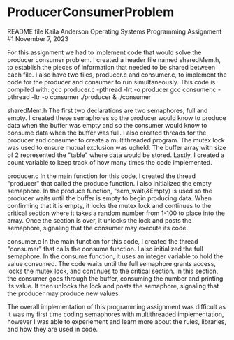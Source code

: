 # ProducerConsumerProblem
README file
Kaila Anderson
Operating Systems Programming Assignment #1
November 7, 2023

For this assignment we had to implement code that would solve the producer consumer problem. I created a header file named sharedMem.h, to establish the pieces of information that needed to be shared between each file. I also have two files, producer.c and consumer.c, to implement the code for the producer and consumer to run simultaneously. 
This code is compiled with: 
gcc producer.c -pthread -lrt -o producer
gcc consumer.c -pthread -ltr -o consumer
./producer & ./consumer

sharedMem.h
The first two declarations are two semaphores, full and empty. I created these semaphores so the producer would know to produce data when the buffer was empty and so the consumer would know to consume data when the buffer was full. I also created threads for the producer and consumer to create a multithreaded program. The mutex lock was used to ensure mutual exclusion was upheld. The buffer array with size of 2 represented the "table" where data would be stored. Lastly, I created a count variable to keep track of how many times the code implemented. 

producer.c
In the main function for this code, I created the thread "producer" that called the produce function. I also initialized the empty semaphore. In the produce function, "sem_wait(&Empty) is used so the producer waits until the buffer is empty to begin producing data. When confirming that it is empty, it locks the mutex lock and continues to the critical section where it takes a random number from 1-100 to place into the array. Once the section is over, it unlocks the lock and posts the semaphore, signaling that the consumer may execute its code. 

consumer.c
In the main function for this code, I created the thread "consumer" that calls the consume function. I also initialized the full semaphore. In the consume function, it uses an integer variable to hold the value consumed. The code waits until the full semaphore grants access, locks the mutex lock, and continues to the critical section. In this section, the consumer goes through the buffer, consuming the number and printing its value. It then unlocks the lock and posts the semaphore, signaling that the producer may produce new values. 

The overall implementation of this programming assignment was difficult as it was my first time coding semaphores with multithreaded implementation, however I was able to experiement and learn more about the rules, libraries, and how they are used in code. 

